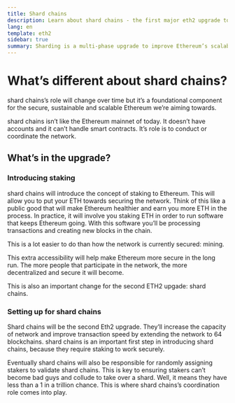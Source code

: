 ```yaml
---
title: Shard chains
description: Learn about shard chains - the first major eth2 upgrade to Ethereum.
lang: en
template: eth2
sidebar: true
summary: Sharding is a multi-phase upgrade to improve Ethereum’s scalability and capacity. It involves spreading Ethereum’s load across many new chains to increase the amount of transactions Ethereum can handle per second and decrease the computational burden on those validating the transactions.
---
```


# What’s different about shard chains?

shard chains’s role will change over time but it’s a foundational component for the secure, sustainable and scalable Ethereum we’re aiming towards.

shard chains isn’t like the Ethereum mainnet of today. It doesn’t have accounts and it can’t handle smart contracts. It’s role is to conduct or coordinate the network.

## What’s in the upgrade?

### Introducing staking

shard chains will introduce the concept of staking to Ethereum. This will allow you to put your ETH towards securing the network. Think of this like a public good that will make Ethereum healthier and earn you more ETH in the process. In practice, it will involve you staking ETH in order to run software that keeps Ethereum going. With this software you’ll be processing transactions and creating new blocks in the chain.

This is a lot easier to do than how the network is currently secured: mining.

This extra accessibility will help make Ethereum more secure in the long run. The more people that participate in the network, the more decentralized and secure it will become.

This is also an important change for the second ETH2 upgade: shard chains.

### Setting up for shard chains

Shard chains will be the second Eth2 upgrade. They’ll increase the capacity of network and improve transaction speed by extending the network to 64 blockchains. shard chains is an important first step in introducing shard chains, because they require staking to work securely.

Eventually shard chains will also be responsible for randomly assigning stakers to validate shard chains. This is key to ensuring stakers can’t become bad guys and collude to take over a shard. Well, it means they have less than a 1 in a trillion chance. This is where shard chains’s coordination role comes into play.
